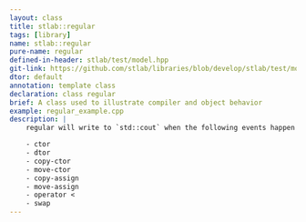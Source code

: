 ```yaml
---
layout: class
title: stlab::regular
tags: [library]
name: stlab::regular
pure-name: regular
defined-in-header: stlab/test/model.hpp
git-link: https://github.com/stlab/libraries/blob/develop/stlab/test/model.hpp
dtor: default
annotation: template class
declaration: class regular
brief: A class used to illustrate compiler and object behavior
example: regular_example.cpp
description: |
    regular will write to `std::cout` when the following events happen to an instance:

    - ctor
    - dtor
    - copy-ctor
    - move-ctor
    - copy-assign
    - move-assign
    - operator <
    - swap
---
```

